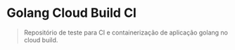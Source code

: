 Golang Cloud Build CI
===================

> Repositório de teste para CI e containerização de aplicação golang no cloud build.
